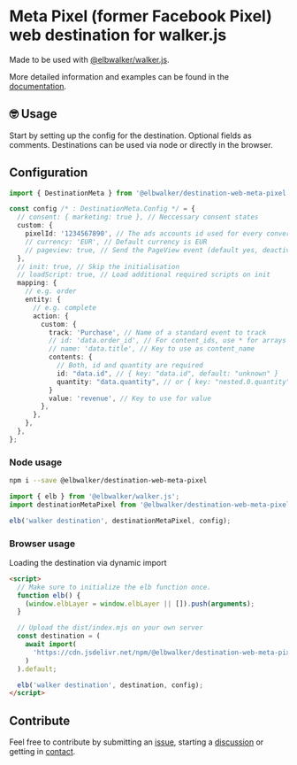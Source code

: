 # Meta Pixel (former Facebook Pixel) web destination for walker.js

Made to be used with [@elbwalker/walker.js](https://github.com/elbwalker/walker.js).

More detailed information and examples can be found in the [documentation](https://docs.elbwalker.com/).

## 🤓 Usage

Start by setting up the config for the destination. Optional fields as comments.
Destinations can be used via node or directly in the browser.

## Configuration

```ts
import { DestinationMeta } from '@elbwalker/destination-web-meta-pixel';

const config /* : DestinationMeta.Config */ = {
  // consent: { marketing: true }, // Neccessary consent states
  custom: {
    pixelId: '1234567890', // The ads accounts id used for every conversion
    // currency: 'EUR', // Default currency is EUR
    // pageview: true, // Send the PageView event (default yes, deactivate actively)
  },
  // init: true, // Skip the initialisation
  // loadScript: true, // Load additional required scripts on init
  mapping: {
    // e.g. order
    entity: {
      // e.g. complete
      action: {
        custom: {
          track: 'Purchase', // Name of a standard event to track
          // id: 'data.order_id', // For content_ids, use * for arrays like "nested.*.quantity"
          // name: 'data.title', // Key to use as content_name
          contents: {
            // Both, id and quantity are required
            id: "data.id", // { key: "data.id", default: "unknown" }
            quantity: "data.quantity", // or { key: "nested.0.quantity", default: 1 }
          }
          value: 'revenue', // Key to use for value
        },
      },
    },
  },
};
```

### Node usage

```sh
npm i --save @elbwalker/destination-web-meta-pixel
```

```ts
import { elb } from '@elbwalker/walker.js';
import destinationMetaPixel from '@elbwalker/destination-web-meta-pixel';

elb('walker destination', destinationMetaPixel, config);
```

### Browser usage

Loading the destination via dynamic import

```html
<script>
  // Make sure to initialize the elb function once.
  function elb() {
    (window.elbLayer = window.elbLayer || []).push(arguments);
  }

  // Upload the dist/index.mjs on your own server
  const destination = (
    await import(
      'https://cdn.jsdelivr.net/npm/@elbwalker/destination-web-meta-pixel/dist/index.mjs'
    )
  ).default;

  elb('walker destination', destination, config);
</script>
```

## Contribute

Feel free to contribute by submitting an [issue](https://github.com/elbwalker/walker.js/issues), starting a [discussion](https://github.com/elbwalker/walker.js/discussions) or getting in [contact](https://calendly.com/elb-alexander/30min).
